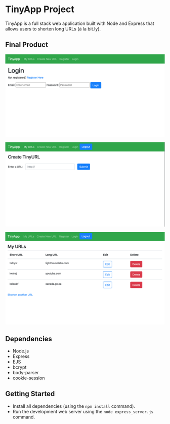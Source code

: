 # TinyApp Project

TinyApp is a full stack web application built with Node and Express that allows users to shorten long URLs (à la bit.ly).

## Final Product

!["TinyApp Login Page"](https://github.com/ray-flores/tinyapp/blob/master/docs/login-page.png?raw=true)

!["Create a Short Link"](https://github.com/ray-flores/tinyapp/blob/master/docs/new-shorturl-page.png?raw=true)

!["A sample URL List"](https://github.com/ray-flores/tinyapp/blob/master/docs/urls-page.png?raw=true)

## Dependencies

- Node.js
- Express
- EJS
- bcrypt
- body-parser
- cookie-session

## Getting Started

- Install all dependencies (using the `npm install` command).
- Run the development web server using the `node express_server.js` command.
